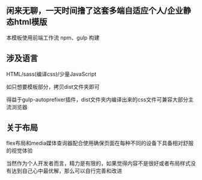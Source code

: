## 闲来无聊，一天时间撸了这套多端自适应个人/企业静态html模版

本模板使用前端工作流 npm、gulp 构建

## 涉及语言
HTML/sass(编译css)/少量JavaScript

如只想要模板部分，拷贝dist文件夹即可

得益于gulp-autoprefixer插件，dist文件夹内编译出来的css文件可兼容大部分主流浏览器

## 关于布局

flex布局和media媒体查询器配合使用确保页面在每种不同的设备下具备相对舒服的视觉体验

当然作为个人开发者而言，精力是有限的，如果觉得内容不是很好或者布局样式没有达到自己心中最优解，那么可以自行完善和改进

